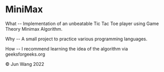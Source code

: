 # MiniMax

What -- Implementation of an unbeatable Tic Tac Toe player using Game Theory Minimax Algorithm.

Why  -- A small project to practice various programming languages.

How  -- I recommend learning the idea of the algorithm via geeksforgeeks.org

© Jun Wang 2022
